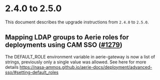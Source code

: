 # 2.4.0 to 2.5.0

This document describes the upgrade instructions from `2.4.0` to `2.5.0`.

## Mapping LDAP groups to Aerie roles for deployments using CAM SSO ([#1279](https://github.com/NASA-AMMOS/aerie/issues/1279))

The DEFAULT_ROLE environment variable in aerie-gateway is now a list of strings, previously only a single value was allowed. See here for more details https://nasa-ammos.github.io/aerie-docs/deployment/advanced-sso/#setting-default_roles

